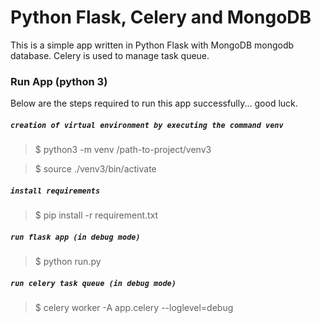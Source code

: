 # Python Flask, Celery and MongoDB
This is a simple app written in Python Flask with MongoDB mongodb database.
Celery is used to manage task queue.


### Run App (python 3)
Below are the steps required to run this app successfully... good luck.

##### `creation of virtual environment by executing the command venv`
>$ python3 -m venv /path-to-project/venv3

>$ source ./venv3/bin/activate

##### `install requirements`
>$ pip install -r requirement.txt


##### `run flask app (in debug mode)`
>$ python run.py


##### `run celery task queue (in debug mode)`
>$ celery worker -A app.celery --loglevel=debug
